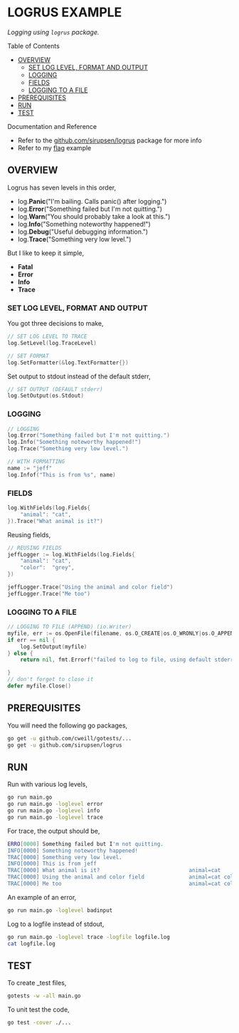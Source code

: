 # LOGRUS EXAMPLE

_Logging using `logrus` package._

Table of Contents

* [OVERVIEW](https://github.com/JeffDeCola/my-go-examples/tree/master/common-go/logging/logrus#overview)
  * [SET LOG LEVEL, FORMAT AND OUTPUT](https://github.com/JeffDeCola/my-go-examples/tree/master/common-go/logging/logrus#set-log-level-format-and-output)
  * [LOGGING](https://github.com/JeffDeCola/my-go-examples/tree/master/common-go/logging/logrus#logging)
  * [FIELDS](https://github.com/JeffDeCola/my-go-examples/tree/master/common-go/logging/logrus#fields)
  * [LOGGING TO A FILE](https://github.com/JeffDeCola/my-go-examples/tree/master/common-go/logging/logrus#logging-to-a-file)
* [PREREQUISITES](https://github.com/JeffDeCola/my-go-examples/tree/master/common-go/logging/logrus#prerequisites)
* [RUN](https://github.com/JeffDeCola/my-go-examples/tree/master/common-go/logging/logrus#run)
* [TEST](https://github.com/JeffDeCola/my-go-examples/tree/master/common-go/logging/logrus#test)
  
Documentation and Reference

* Refer to the
  [github.com/sirupsen/logrus](https://github.com/sirupsen/logrus)
  package for more info
* Refer to my
  [flag](https://github.com/JeffDeCola/my-go-examples/tree/master/common-go/flags/flag)
  example

## OVERVIEW

Logrus has seven levels in this order,

* log.**Panic**("I'm bailing. Calls panic() after logging.")
* log.**Error**("Something failed but I'm not quitting.")
* log.**Warn**("You should probably take a look at this.")
* log.**Info**("Something noteworthy happened!")
* log.**Debug**("Useful debugging information.")
* log.**Trace**("Something very low level.")

But I like to keep it simple,

* **Fatal**
* **Error**
* **Info**
* **Trace**

### SET LOG LEVEL, FORMAT AND OUTPUT

You got three decisions to make,

```go
// SET LOG LEVEL TO TRACE
log.SetLevel(log.TraceLevel)
```

```go
// SET FORMAT
log.SetFormatter(&log.TextFormatter{})
```

Set output to stdout instead of the default stderr,
  
```go
// SET OUTPUT (DEFAULT stderr)
log.SetOutput(os.Stdout)
```

### LOGGING

```go
// LOGGING
log.Error("Something failed but I'm not quitting.")
log.Info("Something noteworthy happened!")
log.Trace("Something very low level.")
```

```go
// WITH FORMATTING
name := "jeff"
log.Infof("This is from %s", name)
```

### FIELDS

```go
log.WithFields(log.Fields{
    "animal": "cat",
}).Trace("What animal is it?")
```

Reusing fields,

```go
// REUSING FIELDS
jeffLogger := log.WithFields(log.Fields{
    "animal": "cat",
    "color":  "grey",
})

jeffLogger.Trace("Using the animal and color field")
jeffLogger.Trace("Me too")
```

### LOGGING TO A FILE

```go
// LOGGING TO FILE (APPEND) (io.Writer)
myfile, err := os.OpenFile(filename, os.O_CREATE|os.O_WRONLY|os.O_APPEND, 0666)
if err == nil {
    log.SetOutput(myfile)
} else {
    return nil, fmt.Errorf("failed to log to file, using default stderr: %w", err)

}
// don't forget to close it
defer myfile.Close()
```

## PREREQUISITES

You will need the following go packages,

```bash
go get -u github.com/cweill/gotests/...
go get -u github.com/sirupsen/logrus
```

## RUN

Run with various log levels,

```bash
go run main.go
go run main.go -loglevel error
go run main.go -loglevel info
go run main.go -loglevel trace
```

For trace, the output should be,

```bash
ERRO[0000] Something failed but I'm not quitting.       
INFO[0000] Something noteworthy happened!               
TRAC[0000] Something very low level.                    
INFO[0000] This is from jeff                            
TRAC[0000] What animal is it?                            animal=cat
TRAC[0000] Using the animal and color field              animal=cat color=grey
TRAC[0000] Me too                                        animal=cat color=grey
```

An example of an error,

```bash
go run main.go -loglevel badinput
```

Log to a logfile instead of stdout,

```bash
go run main.go -loglevel trace -logfile logfile.log
cat logfile.log
```

## TEST

To create _test files,

```bash
gotests -w -all main.go
```

To unit test the code,

```bash
go test -cover ./... 
```
